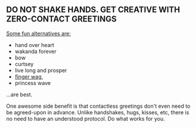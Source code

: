 ## DO NOT SHAKE HANDS. GET CREATIVE WITH ZERO-CONTACT GREETINGS

[Some fun alternatives
are:](https://twitter.com/figgyjam/status/1234659499169857536)

-   hand over heart
-   wakanda forever
-   bow
-   curtsey
-   live long and prosper
-   [finger wag,](https://www.facebook.com/rashiphop/videos/224963291966743/UzpfSTU1ODc3NTY4NToxMDE1NzE2NTYzODMyNTY4Ng/?q=coronavirus&epa=FILTERS&filters=eyJycF9hdXRob3IiOiJ7XCJuYW1lXCI6XCJhdXRob3JfZnJpZW5kc19mZWVkXCIsXCJhcmdzXCI6XCJcIn0ifQ%3D%3D)
-   princess wave

...are best.

One awesome side benefit is that contactless greetings don't even need to be agreed-upon in advance. Unlike handshakes, hugs, kisses, etc, there is no need to have an understood protocol. Do what works for you.